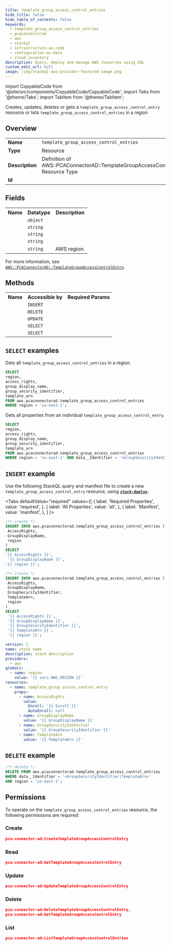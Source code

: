 ```yaml
---
title: template_group_access_control_entries
hide_title: false
hide_table_of_contents: false
keywords:
  - template_group_access_control_entries
  - pcaconnectorad
  - aws
  - stackql
  - infrastructure-as-code
  - configuration-as-data
  - cloud inventory
description: Query, deploy and manage AWS resources using SQL
custom_edit_url: null
image: /img/stackql-aws-provider-featured-image.png
---
```


import CopyableCode from '@site/src/components/CopyableCode/CopyableCode';
import Tabs from '@theme/Tabs';
import TabItem from '@theme/TabItem';

Creates, updates, deletes or gets a <code>template_group_access_control_entry</code> resource or lists <code>template_group_access_control_entries</code> in a region

## Overview
<table>
<tbody>
<tr><td><b>Name</b></td><td><code>template_group_access_control_entries</code></td></tr>
<tr><td><b>Type</b></td><td>Resource</td></tr>
<tr><td><b>Description</b></td><td>Definition of AWS::PCAConnectorAD::TemplateGroupAccessControlEntry Resource Type</td></tr>
<tr><td><b>Id</b></td><td><CopyableCode code="aws.pcaconnectorad.template_group_access_control_entries" /></td></tr>
</tbody>
</table>

## Fields
<table>
<tbody>
<tr><th>Name</th><th>Datatype</th><th>Description</th></tr><tr><td><CopyableCode code="access_rights" /></td><td><code>object</code></td><td></td></tr>
<tr><td><CopyableCode code="group_display_name" /></td><td><code>string</code></td><td></td></tr>
<tr><td><CopyableCode code="group_security_identifier" /></td><td><code>string</code></td><td></td></tr>
<tr><td><CopyableCode code="template_arn" /></td><td><code>string</code></td><td></td></tr>
<tr><td><CopyableCode code="region" /></td><td><code>string</code></td><td>AWS region.</td></tr>
</tbody>
</table>

For more information, see <a href="https://docs.aws.amazon.com/AWSCloudFormation/latest/UserGuide/aws-resource-pcaconnectorad-templategroupaccesscontrolentry.html"><code>AWS::PCAConnectorAD::TemplateGroupAccessControlEntry</code></a>.

## Methods

<table>
<tbody>
  <tr>
    <th>Name</th>
    <th>Accessible by</th>
    <th>Required Params</th>
  </tr>
  <tr>
    <td><CopyableCode code="create_resource" /></td>
    <td><code>INSERT</code></td>
    <td><CopyableCode code="AccessRights, GroupDisplayName, region" /></td>
  </tr>
  <tr>
    <td><CopyableCode code="delete_resource" /></td>
    <td><code>DELETE</code></td>
    <td><CopyableCode code="data__Identifier, region" /></td>
  </tr>
  <tr>
    <td><CopyableCode code="update_resource" /></td>
    <td><code>UPDATE</code></td>
    <td><CopyableCode code="data__Identifier, data__PatchDocument, region" /></td>
  </tr>
  <tr>
    <td><CopyableCode code="list_resources" /></td>
    <td><code>SELECT</code></td>
    <td><CopyableCode code="region" /></td>
  </tr>
  <tr>
    <td><CopyableCode code="get_resource" /></td>
    <td><code>SELECT</code></td>
    <td><CopyableCode code="data__Identifier, region" /></td>
  </tr>
</tbody>
</table>

## `SELECT` examples
Gets all <code>template_group_access_control_entries</code> in a region.
```sql
SELECT
region,
access_rights,
group_display_name,
group_security_identifier,
template_arn
FROM aws.pcaconnectorad.template_group_access_control_entries
WHERE region = 'us-east-1';
```
Gets all properties from an individual <code>template_group_access_control_entry</code>.
```sql
SELECT
region,
access_rights,
group_display_name,
group_security_identifier,
template_arn
FROM aws.pcaconnectorad.template_group_access_control_entries
WHERE region = 'us-east-1' AND data__Identifier = '<GroupSecurityIdentifier>|<TemplateArn>';
```

## `INSERT` example

Use the following StackQL query and manifest file to create a new <code>template_group_access_control_entry</code> resource, using [__`stack-deploy`__](https://pypi.org/project/stack-deploy/).

<Tabs
    defaultValue="required"
    values={[
      { label: 'Required Properties', value: 'required', },
      { label: 'All Properties', value: 'all', },
      { label: 'Manifest', value: 'manifest', },
    ]
}>
<TabItem value="required">

```sql
/*+ create */
INSERT INTO aws.pcaconnectorad.template_group_access_control_entries (
 AccessRights,
 GroupDisplayName,
 region
)
SELECT 
'{{ AccessRights }}',
 '{{ GroupDisplayName }}',
'{{ region }}';
```
</TabItem>
<TabItem value="all">

```sql
/*+ create */
INSERT INTO aws.pcaconnectorad.template_group_access_control_entries (
 AccessRights,
 GroupDisplayName,
 GroupSecurityIdentifier,
 TemplateArn,
 region
)
SELECT 
 '{{ AccessRights }}',
 '{{ GroupDisplayName }}',
 '{{ GroupSecurityIdentifier }}',
 '{{ TemplateArn }}',
 '{{ region }}';
```
</TabItem>
<TabItem value="manifest">

```yaml
version: 1
name: stack name
description: stack description
providers:
  - aws
globals:
  - name: region
    value: '{{ vars.AWS_REGION }}'
resources:
  - name: template_group_access_control_entry
    props:
      - name: AccessRights
        value:
          Enroll: '{{ Enroll }}'
          AutoEnroll: null
      - name: GroupDisplayName
        value: '{{ GroupDisplayName }}'
      - name: GroupSecurityIdentifier
        value: '{{ GroupSecurityIdentifier }}'
      - name: TemplateArn
        value: '{{ TemplateArn }}'

```
</TabItem>
</Tabs>

## `DELETE` example

```sql
/*+ delete */
DELETE FROM aws.pcaconnectorad.template_group_access_control_entries
WHERE data__Identifier = '<GroupSecurityIdentifier|TemplateArn>'
AND region = 'us-east-1';
```

## Permissions

To operate on the <code>template_group_access_control_entries</code> resource, the following permissions are required:

### Create
```json
pca-connector-ad:CreateTemplateGroupAccessControlEntry
```

### Read
```json
pca-connector-ad:GetTemplateGroupAccessControlEntry
```

### Update
```json
pca-connector-ad:UpdateTemplateGroupAccessControlEntry
```

### Delete
```json
pca-connector-ad:DeleteTemplateGroupAccessControlEntry,
pca-connector-ad:GetTemplateGroupAccessControlEntry
```

### List
```json
pca-connector-ad:ListTemplateGroupAccessControlEntries
```
